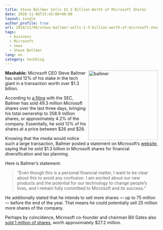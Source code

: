 ```yaml
---
title: Steve Ballmer Sells $1.3 Billion Worth of Microsoft Shares
date: 2010-11-06T15:43:00+00:00
layout: single
author_profile: true
url: 2010/11/06/steve-ballmer-sells-1-3-billion-worth-of-microsoft-shares/
tags:
  - business
  - Microsoft
  - news
  - Steve Ballmer
lang: en
category: techblog
---
```

[<img title="ballmer" border="0" alt="ballmer" align="right" src="http://lh6.ggpht.com/_vaUVXcmC3OI/TNVwfh5-9YI/AAAAAAAADE4/B_kbNuiWytc/ballmer_thumb.jpg?imgmax=800" width="229" height="229" />](http://lh4.ggpht.com/_vaUVXcmC3OI/TNVwcQpFDqI/AAAAAAAADE0/WpHGnP4uyr4/s1600-h/ballmer%5B2%5D.jpg)**Mashable:** Microsoft CEO Steve Ballmer has sold 12% of his stake in the tech giant in a transaction worth over $1.3 billion. 

According to [a filing](http://secfilings.com/searchresultswide.aspx?link=1&filingid=7540020) with the SEC, Ballmer has sold 49.3 million Microsoft shares over the last three days, bringing his total ownership to 358.9 million shares, or approximately 4.2% of the company. Essentially, he sold 12% of his shares at a price between $26 and $28.

Knowing that the media would notice such a large transaction, Ballmer posted a statement on Microsoft’s [website](http://www.microsoft.com/presspass/press/2010/nov10/11-05statement.mspx), saying that he sold $1.3 billion in Microsoft shares for financial diversification and tax planning.

Here is Ballmer’s statement:

> “Even though this is a personal financial matter, I want to be clear about this to avoid any confusion. I am excited about our new products and the potential for our technology to change people’s lives, and I remain fully committed to Microsoft and its success.”

He additionally stated that he intends to sell more shares — up to 75 million — before the end of the year. That means he could potentially sell 25 million more shares of the company.

Perhaps by coincidence, Microsoft co-founder and chairman Bill Gates also [sold 1 million of shares](http://secfilings.com/searchresultswide.aspx?link=1&filingid=7539736), worth approximately $27.2 million.